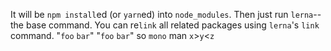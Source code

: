 It will be `npm install`ed (or `yarn`ed) into `node_modules`.
Then just run `lerna`--the base command.
You can re`link` all related packages using `lerna`'s `link` command.
&quot;`foo` `bar`&quot;
"`foo` `bar`"
so ``` mono ``` man
`x`>`y`<`z`
